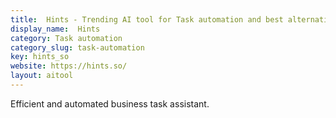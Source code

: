 ```yaml
---
title:  Hints - Trending AI tool for Task automation and best alternatives
display_name:  Hints
category: Task automation
category_slug: task-automation
key: hints_so
website: https://hints.so/
layout: aitool
---
```


Efficient and automated business task assistant.
